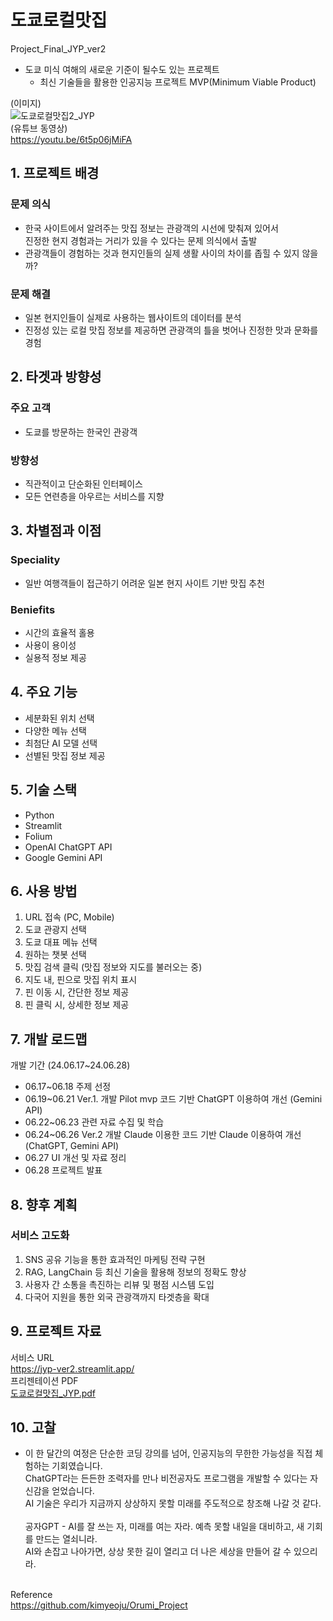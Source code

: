 # 도쿄로컬맛집
Project_Final_JYP_ver2<br>
- 도쿄 미식 여해의 새로운 기준이 될수도 있는 프로젝트
  * 최신 기술들을 활용한 인공지능 프로젝트 MVP(Minimum Viable Product)

(이미지)<br>
![도쿄로컬맛집2_JYP](https://github.com/team1377/Project_Final_JYP_ver2/assets/172336808/e9ada202-10f5-4e15-9118-4ae535b19e88)
<br>
(유튜브 동영상)
<br>
https://youtu.be/6t5p06jMiFA
<br>

## 1. 프로젝트 배경
### 문제 의식
- 한국 사이트에서 알려주는 맛집 정보는 관광객의 시선에 맞춰져 있어서<br>
진정한 현지 경험과는 거리가 있을 수 있다는 문제 의식에서 출발
- 관광객들이 경험하는 것과 현지인들의 실제 생활 사이의 차이를 좁힐 수 있지 않을까?
### 문제 해결
- 일본 현지인들이 실제로 사용하는 웹사이트의 데이터를 분석
- 진정성 있는 로컬 맛집 정보를 제공하면 관광객의 틀을 벗어나 진정한 맛과 문화를 경험

## 2. 타겟과 방향성
### 주요 고객
- 도쿄를 방문하는 한국인 관광객
### 방향성
- 직관적이고 단순화된 인터페이스
- 모든 연련층을 아우르는 서비스를 지향

## 3. 차별점과 이점
### Speciality
- 일반 여행객들이 접근하기 어려운 일본 현지 사이트 기반 맛집 추천
### Beniefits
- 시간의 효율적 홀용
- 사용이 용이성
- 실용적 정보 제공

## 4. 주요 기능
- 세분화된 위치 선택
- 다양한 메뉴 선택
- 최첨단 AI 모델 선택
- 선별된 맛집 정보 제공

## 5. 기술 스택
- Python
- Streamlit
- Folium
- OpenAI ChatGPT API
- Google Gemini API

## 6. 사용 방법
<ol>
<li>URL 접속 (PC, Mobile)
<li>도쿄 관광지 선택
<li>도쿄 대표 메뉴 선택
<li>원하는 챗봇 선택
<li>맛집 검색 클릭 (맛집 정보와 지도를 불러오는 중)
<li>지도 내,  핀으로 맛집 위치 표시
<li>핀 이동 시, 간단한 정보 제공
<li>핀 클릭 시, 상세한 정보 제공</li>
</ol>

## 7. 개발 로드맵

개발 기간 (24.06.17~24.06.28)
- 06.17~06.18 주제 선정
- 06.19~06.21 Ver.1. 개발
  Pilot mvp 코드 기반 ChatGPT 이용하여 개선 (Gemini API)
- 06.22~06.23 관련 자료 수집 및 학습
- 06.24~06.26 Ver.2 개발
  Claude 이용한 코드 기반 Claude 이용하여 개선 (ChatGPT, Gemini API)
- 06.27 UI 개선 및 자료 정리
- 06.28 프로젝트 발표

## 8. 향후 계획
### 서비스 고도화
<ol>
<li>SNS 공유 기능을 통한 효과적인 마케팅 전략 구현
<li>RAG, LangChain 등 최신 기술을 활용해 정보의 정확도 향상
<li>사용자 간 소통을 촉진하는 리뷰 및 평점 시스템 도입
<li>다국어 지원을 통한 외국 관광객까지 타겟층을 확대</li>
</ol>

## 9. 프로젝트 자료
서비스 URL
<br>
https://jyp-ver2.streamlit.app/
<br>
프리젠테이션 PDF
<br>
[도쿄로컬맛집_JYP.pdf](https://github.com/user-attachments/files/16048310/_JYP.pdf)

## 10. 고찰

- 이 한 달간의 여정은 단순한 코딩 강의를 넘어, 인공지능의 무한한 가능성을 직접 체험하는 기회였습니다.<br>
ChatGPT라는 든든한 조력자를 만나 비전공자도 프로그램을 개발할 수 있다는 자신감을 얻었습니다.<br>
AI 기술은 우리가 지금까지 상상하지 못할 미래를 주도적으로 창조해 나갈 것 같다.<br><br>
공자GPT - AI를 잘 쓰는 자, 미래를 여는 자라. 예측 못할 내일을 대비하고, 새 기회를 만드는 열쇠니라.<br>
AI와 손잡고 나아가면, 상상 못한 길이 열리고 더 나은 세상을 만들어 갈 수 있으리라.<br><br>

Reference<br>
https://github.com/kimyeoju/Orumi_Project
